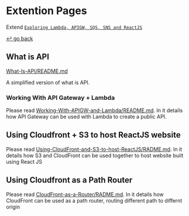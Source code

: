 # Extention Pages

Extend [`Exploring Lambda, APIGW, SQS, SNS and ReactJS`](../)

[↩️ go back](../README.md)

## What is API

[What-Is-API/README.md](What-Is-API/README.md)

A simplified version of what is API.

### Working With API Gateway + Lambda

Please read [Working-With-APIGW-and-Lambda/README.md](Working-With-APIGW-and-Lambda/README.md). In it details how API Gateway can be used with Lambda to create a public API.

## Using Cloudfront + S3 to host ReactJS website

Please read [Using-CloudFront-and-S3-to-host-ReactJS/RADME.md](Using-CloudFront-and-S3-to-host-ReactJS/RADME.md). In it details how S3 and CloudFront can be used together to host website built using React JS

## Using Cloudfront as a Path Router

Please read [CloudFront-as-a-Router/RADME.md](CloudFront-as-a-Router/RADME.md). In it details how CloudFront can be used as a path router, routing different path to differnt origin
